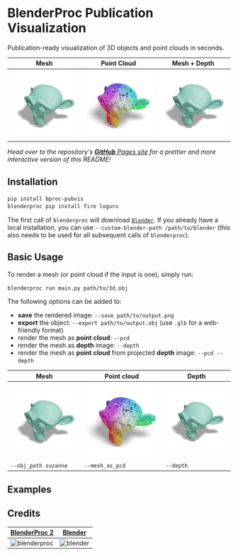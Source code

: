 # BlenderProc Publication Visualization
Publication-ready visualization of 3D objects and point clouds in seconds.

| Mesh                            | Point Cloud                   | Mesh + Depth                           |
|---------------------------------|-------------------------------|----------------------------------------|
| ![mesh](examples/mesh.png) | ![pcd](examples/pcd.png) | ![mesh_depth](examples/mesh.png) |

_Head over to the repository's [**GitHub** Pages site](https://hummat.com/bproc-pubvis) for a prettier and more
interactive version of this README!_

## Installation
```bash
pip install bproc-pubvis
blenderproc pip install fire loguru
```

The first call of `blenderproc` will download [`Blender`](https://blender.org). If you already have a local 
installation, you can use 
`--custom-blender-path /path/to/blender` (this also needs to be used for all subsequent calls of `blenderproc`).

## Basic Usage
To render a mesh (or point cloud if the input is one), simply run:
```bash
blenderproc run main.py path/to/3d.obj
```
The following options can be added to:
* **save** the rendered image: `--save path/to/output.png`
* **export** the object: `--export path/to/output.obj` (use `.glb` for a web-friendly format)
* render the mesh as **point cloud**: `--pcd`
* render the mesh as **depth** image: `--depth`
* render the mesh as **point cloud** from projected **depth** image: `--pcd --depth`

| Mesh                            | Point cloud                                         | Depth                                          |
|---------------------------------|-----------------------------------------------------|-------------------------------------------------------|
| ![mesh](examples/mesh.png) | ![pcd](examples/pcd.png) | ![mesh_depth](examples/mesh.png) |
| `--obj_path suzanne`            | `--mesh_as_pcd`                                     | `--depth`                                             |

## Examples

## Credits

| [**BlenderProc 2**](https://github.com/DLR-RM/BlenderProc)                                                                                     | [**Blender**](https://www.blender.org)                                    |
|------------------------------------------------------------------------------------------------------------------------------------------------|---------------------------------------------------------------------------|
| <img src="https://user-images.githubusercontent.com/6104887/137109535-275a2aa3-f5fd-4173-9d16-a9a9b86f66e7.gif" alt="blenderproc" width="512"> | <img src="https://download.blender.org/branding/blender_logo_socket.png" alt="blender" widht="512"> | |
